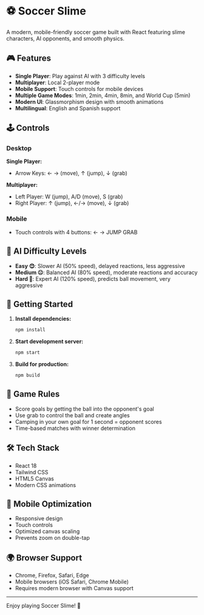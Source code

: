 # ⚽ Soccer Slime

A modern, mobile-friendly soccer game built with React featuring slime characters, AI opponents, and smooth physics.

## 🎮 Features

- **Single Player**: Play against AI with 3 difficulty levels
- **Multiplayer**: Local 2-player mode
- **Mobile Support**: Touch controls for mobile devices
- **Multiple Game Modes**: 1min, 2min, 4min, 8min, and World Cup (5min)
- **Modern UI**: Glassmorphism design with smooth animations
- **Multilingual**: English and Spanish support

## 🕹️ Controls

### Desktop
**Single Player:**
- Arrow Keys: ← → (move), ↑ (jump), ↓ (grab)

**Multiplayer:**
- Left Player: W (jump), A/D (move), S (grab)
- Right Player: ↑ (jump), ←/→ (move), ↓ (grab)

### Mobile
- Touch controls with 4 buttons: ← → JUMP GRAB

## 🤖 AI Difficulty Levels

- **Easy 😊**: Slower AI (50% speed), delayed reactions, less aggressive
- **Medium 😐**: Balanced AI (80% speed), moderate reactions and accuracy
- **Hard 😤**: Expert AI (120% speed), predicts ball movement, very aggressive

## 🚀 Getting Started

1. **Install dependencies:**
   ```bash
   npm install
   ```

2. **Start development server:**
   ```bash
   npm start
   ```

3. **Build for production:**
   ```bash
   npm build
   ```

## 🎯 Game Rules

- Score goals by getting the ball into the opponent's goal
- Use grab to control the ball and create angles
- Camping in your own goal for 1 second = opponent scores
- Time-based matches with winner determination

## 🛠️ Tech Stack

- React 18
- Tailwind CSS
- HTML5 Canvas
- Modern CSS animations

## 📱 Mobile Optimization

- Responsive design
- Touch controls
- Optimized canvas scaling
- Prevents zoom on double-tap

## 🌍 Browser Support

- Chrome, Firefox, Safari, Edge
- Mobile browsers (iOS Safari, Chrome Mobile)
- Requires modern browser with Canvas support

---

Enjoy playing Soccer Slime! 🎉